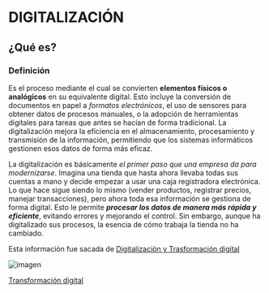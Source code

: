 # DIGITALIZACIÓN
## ¿Qué es?

### Definición
Es el proceso mediante el cual se convierten **elementos físicos o analógicos** en su equivalente digital. Esto incluye la conversión de documentos en papel a _formatos electrónicos_, el uso de sensores para obtener datos de procesos manuales, o la adopción de herramientas digitales para tareas que antes se hacían de forma tradicional.
La digitalización mejora la eficiencia en el almacenamiento, procesamiento y transmisión de la información, permitiendo que los sistemas informáticos gestionen esos datos de forma más eficaz.

La digitalización es básicamente _el primer paso que una empresa da para modernizarse_. Imagina una tienda que hasta ahora llevaba todas sus cuentas a mano y decide empezar a usar una caja registradora electrónica.
Lo que hace sigue siendo lo mismo (vender productos, registrar precios, manejar transacciones), pero ahora toda esa información se gestiona de forma digital. 
Esto le permite ***procesar los datos de manera más rápida y eficiente***, evitando errores y mejorando el control. 
Sin embargo, aunque ha digitalizado sus procesos, la esencia de cómo trabaja la tienda no ha cambiado.

Esta información fue sacada de [Digitalización y Trasformación digital](https://ies-rafael-alberti.github.io/digitalizacion-gs/docs/glosario/digitalizacion/)


![imagen](https://ies-rafael-alberti.github.io/digitalizacion-gs/docs/glosario/assets/digitalizacion-transformacion.png)


[Transformación digital](https://lmrocio.github.io/Digitalizaci-n/Transformacion)
